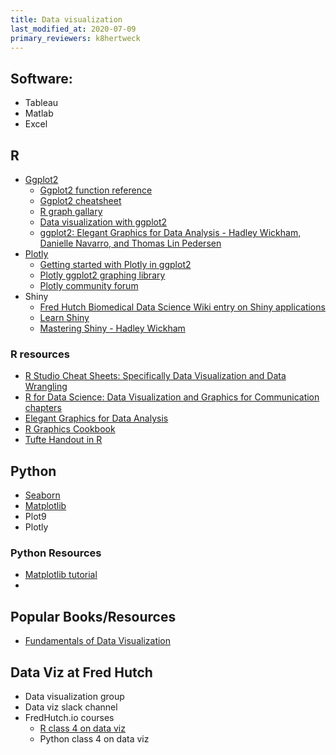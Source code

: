 ```yaml
---
title: Data visualization
last_modified_at: 2020-07-09
primary_reviewers: k8hertweck
---
```


## Software:

- Tableau
- Matlab
- Excel

## R

- [Ggplot2](https://ggplot2.tidyverse.org/)
  - [Ggplot2 function reference](https://ggplot2.tidyverse.org/reference/)
  - [Ggplot2 cheatsheet](https://rstudio.com/wp-content/uploads/2015/03/ggplot2-cheatsheet.pdf)
  - [R graph gallary](https://www.r-graph-gallery.com/index.html)
  - [Data visualization with ggplot2](https://datacarpentry.org/R-ecology-lesson/04-visualization-ggplot2.html)
  - [ggplot2: Elegant Graphics for Data Analysis - Hadley Wickham, Danielle Navarro, and Thomas Lin Pedersen](https://ggplot2-book.org/)
- [Plotly](https://github.com/ropensci/plotly)
  - [Getting started with Plotly in ggplot2](https://plotly.com/ggplot2/getting-started/)
  - [Plotly ggplot2 graphing library](https://plotly.com/ggplot2/)
  - [Plotly community forum](https://community.plotly.com/)
- Shiny
  - [Fred Hutch Biomedical Data Science Wiki entry on Shiny applications](https://sciwiki.fredhutch.org/compdemos/shiny/)
  - [Learn Shiny](https://shiny.rstudio.com/tutorial/)
  - [Mastering Shiny - Hadley Wickham](https://mastering-shiny.org/)

### R resources

- [R Studio Cheat Sheets: Specifically Data Visualization and Data Wrangling](https://rstudio.com/resources/cheatsheets/)
- [R for Data Science: Data Visualization and Graphics for Communication chapters](https://r4ds.had.co.nz/)
- [Elegant Graphics for Data Analysis](https://ggplot2-book.org/)
- [R Graphics Cookbook](https://r-graphics.org/index.html)
- [Tufte Handout in R](https://rstudio.github.io/tufte/)

## Python

- [Seaborn](https://seaborn.pydata.org/index.html)
- [Matplotlib](https://matplotlib.org/index.html)
- Plot9
- Plotly

### Python Resources
- [Matplotlib tutorial](https://nbviewer.jupyter.org/github/jrjohansson/scientific-python-lectures/blob/master/Lecture-4-Matplotlib.ipynb)
- 

## Popular Books/Resources
- [Fundamentals of Data Visualization](https://serialmentor.com/dataviz/index.html)


## Data Viz at Fred Hutch
- Data visualization group
- Data viz slack channel
- FredHutch.io courses
  - [R class 4 on data viz](https://github.com/fredhutchio/r_intro/blob/master/class4.md)
  - Python class 4 on data viz
